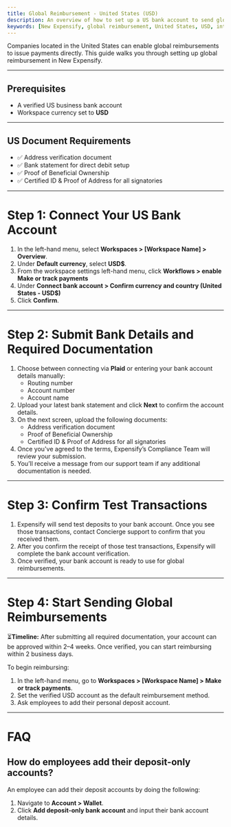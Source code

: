 ```yaml
---
title: Global Reimbursement - United States (USD)
description: An overview of how to set up a US bank account to send global reimbursements. 
keywords: [New Expensify, global reimbursement, United States, USD, international payments]
---
```


<div id="new-expensify" markdown="1">

Companies located in the United States can enable global reimbursements to issue payments directly. This guide walks you through setting up global reimbursement in New Expensify.

---

## Prerequisites

* A verified US business bank account
* Workspace currency set to **USD**

---

## US Document Requirements

* ✅ Address verification document
* ✅ Bank statement for direct debit setup
* ✅ Proof of Beneficial Ownership
* ✅ Certified ID & Proof of Address for all signatories

---

# Step 1: Connect Your US Bank Account

1. In the left-hand menu, select **Workspaces > [Workspace Name] > Overview**.
2. Under **Default currency**, select **USD$**.
3. From the workspace settings left-hand menu, click **Workflows > enable Make or track payments**
4. Under **Connect bank account > Confirm currency and country (United States - USD$)**
5. Click **Confirm**.

---

# Step 2: Submit Bank Details and Required Documentation

1. Choose between connecting via **Plaid** or entering your bank account details manually:
   * Routing number
   * Account number
   * Account name
2. Upload your latest bank statement and click **Next** to confirm the account details.
3. On the next screen, upload the following documents:
   * Address verification document
   * Proof of Beneficial Ownership
   * Certified ID & Proof of Address for all signatories
4. Once you've agreed to the terms, Expensify’s Compliance Team will review your submission.
5. You’ll receive a message from our support team if any additional documentation is needed.

---

# Step 3: Confirm Test Transactions

1. Expensify will send test deposits to your bank account. Once you see those transactions, contact Concierge support to confirm that you received them.
2. After you confirm the receipt of those test transactions, Expensify will complete the bank account verification.
3. Once verified, your bank account is ready to use for global reimbursements.

---

# Step 4: Start Sending Global Reimbursements

⏳**Timeline:** After submitting all required documentation, your account can be approved within 2–4 weeks. Once verified, you can start reimbursing within 2 business days.

To begin reimbursing:

1. In the left-hand menu, go to **Workspaces > [Workspace Name] > Make or track payments**.
2. Set the verified USD account as the default reimbursement method.
3. Ask employees to add their personal deposit account.

---

# FAQ

## How do employees add their deposit-only accounts?

An employee can add their deposit accounts by doing the following:
1. Navigate to **Account > Wallet**.
2. Click **Add deposit-only bank account** and input their bank account details.

</div>
